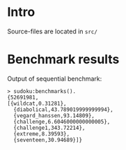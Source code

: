Intro
=====
Source-files are located in `src/`

Benchmark results
=================
Output of sequential benchmark:

    > sudoku:benchmarks().
    {52691981,
    [{wildcat,0.31281},
      {diabolical,43.789019999999994},
      {vegard_hanssen,93.14809},
      {challenge,6.6046000000000005},
      {challenge1,343.72214},
      {extreme,8.39593},
      {seventeen,30.94689}]}

